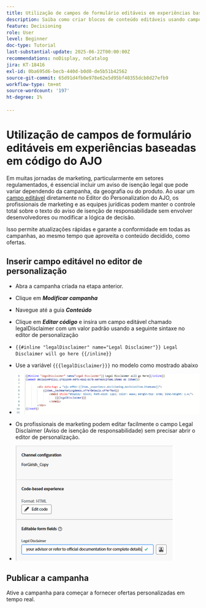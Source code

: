 ```yaml
---
title: Utilização de campos de formulário editáveis em experiências baseadas em código do AJO
description: Saiba como criar blocos de conteúdo editáveis usando campos de formulário em linha nos modelos de experiência baseada em código do Adobe Journey Optimizer para potencializar os profissionais de marketing com conteúdo de campanha dinâmico e reutilizável.
feature: Decisioning
role: User
level: Beginner
doc-type: Tutorial
last-substantial-update: 2025-06-22T00:00:00Z
recommendations: noDisplay, noCatalog
jira: KT-18416
exl-id: 0ba695d6-becb-440d-b0d0-de5b51b42562
source-git-commit: 65d91d4fb0e978e62e5d95bf40355dcb8d27efb9
workflow-type: tm+mt
source-wordcount: '197'
ht-degree: 1%

---
```


# Utilização de campos de formulário editáveis em experiências baseadas em código do AJO

Em muitas jornadas de marketing, particularmente em setores regulamentados, é essencial incluir um aviso de isenção legal que pode variar dependendo da campanha, da geografia ou do produto. Ao usar um [campo editável](https://experienceleague.adobe.com/en/docs/journey-optimizer-learn/tutorials/channels/code-based-experience-channel/form-fields-in-code-based-experiences) diretamente no Editor do Personalization do AJO, os profissionais de marketing e as equipes jurídicas podem manter o controle total sobre o texto do aviso de isenção de responsabilidade sem envolver desenvolvedores ou modificar a lógica de decisão.

Isso permite atualizações rápidas e garante a conformidade em todas as campanhas, ao mesmo tempo que aproveita o conteúdo decidido, como ofertas.

## Inserir campo editável no editor de personalização

- Abra a campanha criada na etapa anterior.
- Clique em _**Modificar campanha**_
- Navegue até a guia _**Conteúdo**_
- Clique em _**Editar código**_ e insira um campo editável chamado legalDisclaimer com um valor padrão usando a seguinte sintaxe no editor de personalização

- `{{#inline "legalDisclaimer" name="Legal Disclaimer"}} Legal Disclaimer will go here {{/inline}}`

- Use a variável `{{{legalDisclaimer}}}` no modelo como mostrado abaixo

- ![campos-editáveis](assets/editable-fields.png)

- Os profissionais de marketing podem editar facilmente o campo Legal Disclaimer (Aviso de isenção de responsabilidade) sem precisar abrir o editor de personalização.
- ![comerciante-de-campo-editável](assets/editable-field-marketer-view.png)



## Publicar a campanha

Ative a campanha para começar a fornecer ofertas personalizadas em tempo real.
